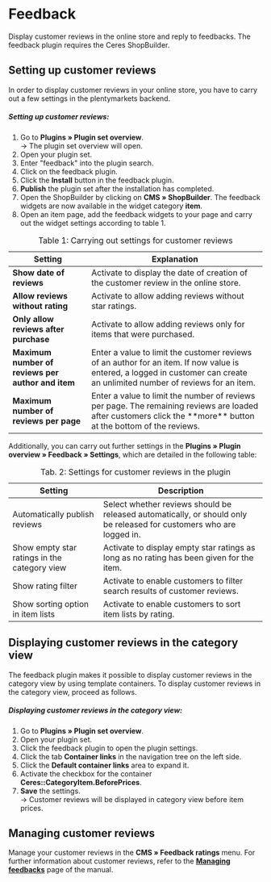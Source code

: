 ﻿# Feedback

Display customer reviews in the online store and reply to feedbacks. The feedback plugin requires the Ceres ShopBuilder.

## Setting up customer reviews

In order to display customer reviews in your online store, you have to carry out a few settings in the plentymarkets backend.

##### Setting up customer reviews:

1. Go to **Plugins » Plugin set overview**.<br /> → The plugin set overview will open.
2. Open your plugin set.
3. Enter "feedback" into the plugin search.
4. Click on the feedback plugin.
5. Click the **Install** button in the feedback plugin.
6. **Publish** the plugin set after the installation has completed.
7. Open the ShopBuilder by clicking on **CMS » ShopBuilder**. The feedback widgets are now available in the widget category **item**.
8. Open an item page, add the feedback widgets to your page and carry out the widget settings according to table 1.

<table>
<caption>Table 1: Carrying out settings for customer reviews</caption>
	<thead>
		<th>
			Setting
		</th>
		<th>
			Explanation
		</th>
	</thead>
	<tbody>
        <tr>
			<td>
				<b>Show date of reviews</b>
			</td>
			<td>
				Activate to display the date of creation of the customer review in the online store.
			</td>
		</tr>
		<tr>
			<td>
				<b>Allow reviews without rating</b>
			</td>
			<td>
				Activate to allow adding reviews without star ratings.
			</td>
		</tr>
		<tr>
			<td>
				<b>Only allow reviews after purchase</b>
			</td>
			<td>
				Activate to allow adding reviews only for items that were purchased.
			</td>
		</tr>
		<tr>
			<td>
				<b>Maximum number of reviews per author and item</b>
			</td>
			<td>Enter a value to limit the customer reviews of an author for an item. If now value is entered, a logged in customer can create an unlimited number of reviews for an item.
			</td>
		</tr>
    <tr>
			<td>
				<b>Maximum number of reviews per page</b>
			</td>
			<td>Enter a value to limit the number of reviews per page. The remaining reviews are loaded after customers click the **more** button at the bottom of the reviews.
			</td>
		</tr>
	</tbody>
</table>

Additionally, you can carry out further settings in the **Plugins » Plugin overview » Feedback » Settings**, which are detailed in the following table:

<table>
<caption>Tab. 2: Settings for customer reviews in the plugin</caption>
	<thead>
		<th>
			Setting
		</th>
		<th>
			Description
		</th>
	</thead>
	<tbody>
        <tr>
			<td>
				Automatically publish reviews
			</td>
			<td>
				Select whether reviews should be released automatically, or should only be released for customers who are logged in.
			</td>
		</tr>
		<tr>
	<td>
		Show empty star ratings in the category view
	</td>
	<td>
		Activate to display empty star ratings as long as no rating has been given for the item.
	</td>
	</tr>
	<tr>
	<td>
		Show rating filter
	</td>
	<td>
		Activate to enable customers to filter search results of customer reviews.
	</td>
	</tr>
	<tr>
	<td>
		Show sorting option in item lists
	</td>
	<td>
		Activate to enable customers to sort item lists by rating.
	</td>
	</tr>
</table>

## Displaying customer reviews in the category view

The feedback plugin makes it possible to display customer reviews in the category view by using template containers. To display customer reviews in the category view, proceed as follows.

##### Displaying customer reviews in the category view:

1. Go to **Plugins » Plugin set overview**.
2. Open your plugin set.
3. Click the feedback plugin to open the plugin settings.
4. Click the tab **Container links** in the navigation tree on the left side.
5. Click the **Default container links** area to expand it.
6. Activate the checkbox for the container **Ceres::CategoryItem.BeforePrices**.
7. **Save** the settings.<br />→ Customer reviews will be displayed in category view before item prices.

## Managing customer reviews

Manage your customer reviews in the **CMS » Feedback ratings** menu. For further information about customer reviews, refer to the <a href="https://knowledge.plentymarkets.com/en/omni-channel/online-store/managing-feedbacks" target="_blank"><b>Managing feedbacks</b></a> page of the manual.
